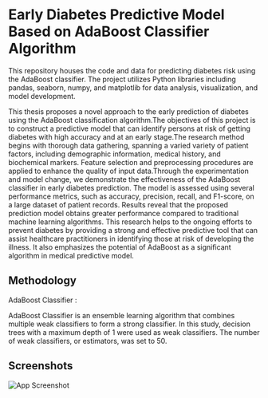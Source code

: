 
# Early Diabetes Predictive Model Based on AdaBoost Classifier Algorithm

This repository houses the code and data for predicting diabetes risk using the AdaBoost classifier. The project utilizes Python libraries including pandas, seaborn, numpy, and matplotlib for data analysis, visualization, and model development.

This thesis proposes a novel approach to the early prediction of diabetes using the AdaBoost classification algorithm.The objectives of this project is to construct a predictive model that can identify persons at risk of getting diabetes with high accuracy and at an early stage.The research method begins with thorough data gathering, spanning a varied variety of patient factors, including demographic information, medical history, and biochemical markers. Feature selection and preprocessing procedures are applied to enhance the quality of input data.Through the experimentation and model change, we demonstrate the effectiveness of the AdaBoost classifier in early diabetes prediction. The model is assessed using several performance metrics, such as accuracy, precision, recall, and F1-score, on a large dataset of patient records. Results reveal that the proposed prediction model obtains greater performance compared to traditional machine learning algorithms. This research helps to 
the ongoing efforts to prevent diabetes by providing a strong and effective predictive tool that can assist healthcare practitioners in identifying those at risk of developing the illness. It also emphasizes the potential of AdaBoost as a significant algorithm in medical predictive model.



## Methodology

AdaBoost Classifier :

AdaBoost Classifier is an ensemble learning algorithm that combines multiple weak classifiers to form a strong classifier. In this study, decision trees with a maximum depth of 1 were used as weak classifiers. The number of weak classifiers, or estimators, was set to 50.


## Screenshots

![App Screenshot](https://via.placeholder.com/468x300?text=App+Screenshot+Here)


